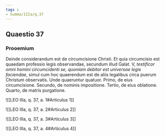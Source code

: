 ```yaml
---
tags : 
- Summa/IIIa/q.37
---
```


## Quaestio 37

### Prooemium

Deinde considerandum est de circumcisione Christi. Et quia circumcisio est quaedam professio legis observandae, secundum illud Galat. V, *testificor omni homini circumcidenti se, quoniam debitor est universae legis faciendae*, simul cum hoc quaerendum est de aliis legalibus circa puerum Christum observatis. Unde quaeruntur quatuor. Primo, de eius circumcisione. Secundo, de nominis impositione. Tertio, de eius oblatione. Quarto, de matris purgatione.

![[LEO IIIa, q. 37, a. 1#Articulus 1]]

![[LEO IIIa, q. 37, a. 2#Articulus 2]]

![[LEO IIIa, q. 37, a. 3#Articulus 3]]

![[LEO IIIa, q. 37, a. 4#Articulus 4]]

